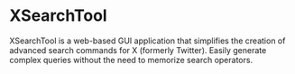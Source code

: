 # XSearchTool

XSearchTool is a web-based GUI application that simplifies the creation of advanced search commands for X (formerly Twitter). Easily generate complex queries without the need to memorize search operators.
